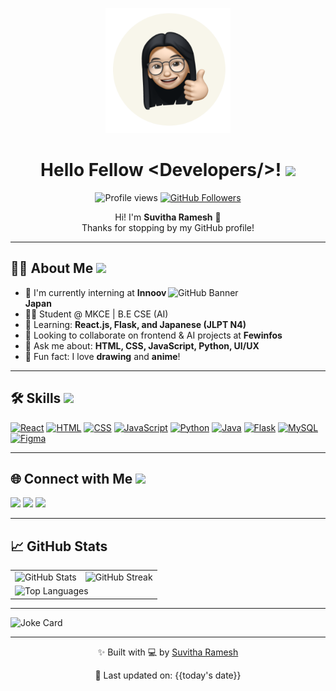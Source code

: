 <p align="center">
  <img width="200" src="https://github.com/Kathryn-Jie/Kathryn-Jie/blob/main/kathryn.png">
</p>

<h1 align="center"> Hello Fellow &lt;Developers/&gt;! <img src="https://raw.githubusercontent.com/MartinHeinz/MartinHeinz/master/wave.gif" width="30px"> </h1>

<p align="center">
  <img src="https://visitor-badge.glitch.me/badge?page_id=suvitha-ramesh.suvitha-ramesh" alt="Profile views"> 
  <a href="https://github.com/suvitha-ramesh"><img src="https://img.shields.io/github/followers/suvitha-ramesh?label=Follow&style=social" alt="GitHub Followers"></a>
</p>

<div align="center">Hi! I'm <strong>Suvitha Ramesh</strong> 🌸<br>Thanks for stopping by my GitHub profile!</div>

---

<h2>👩‍💻 About Me <img src="https://media0.giphy.com/media/KDDpcKigbfFpnejZs6/giphy.gif" width="80px"></h2>

<img align="right" width="50%" alt="GitHub Banner" src="https://raw.githubusercontent.com/onimur/.github/master/.resources/git-header.svg">

<ul>
  <li>🔭 I'm currently interning at <strong>Innoov Japan</strong></li>
  <li>👩‍🎓 Student @ MKCE | B.E CSE (AI)</li>
  <li>🌱 Learning: <strong>React.js, Flask, and Japanese (JLPT N4)</strong></li>
  <li>👯 Looking to collaborate on frontend & AI projects at <strong>Fewinfos</strong></li>
  <li>💬 Ask me about: <strong>HTML, CSS, JavaScript, Python, UI/UX</strong></li>
  <li>🎨 Fun fact: I love <strong>drawing</strong> and <strong>anime</strong>!</li>
</ul>

---

<h2>🛠 Skills <img src="https://media2.giphy.com/media/QssGEmpkyEOhBCb7e1/giphy.gif" width="32px"></h2>

<a href="#"><img width="32px" src="https://raw.githubusercontent.com/rahulbanerjee26/githubAboutMeGenerator/main/icons/reactjs.svg" alt="React"></a>
<a href="#"><img width="32px" src="https://raw.githubusercontent.com/rahulbanerjee26/githubAboutMeGenerator/main/icons/html.svg" alt="HTML"></a>
<a href="#"><img width="32px" src="https://raw.githubusercontent.com/rahulbanerjee26/githubAboutMeGenerator/main/icons/css.svg" alt="CSS"></a>
<a href="#"><img width="32px" src="https://raw.githubusercontent.com/rahulbanerjee26/githubAboutMeGenerator/main/icons/javascript.svg" alt="JavaScript"></a>
<a href="#"><img width="32px" src="https://raw.githubusercontent.com/rahulbanerjee26/githubAboutMeGenerator/main/icons/python.svg" alt="Python"></a>
<a href="#"><img width="32px" src="https://raw.githubusercontent.com/rahulbanerjee26/githubAboutMeGenerator/main/icons/java.svg" alt="Java"></a>
<a href="#"><img width="32px" src="https://raw.githubusercontent.com/rahulbanerjee26/githubAboutMeGenerator/main/icons/flask.svg" alt="Flask"></a>
<a href="#"><img width="32px" src="https://raw.githubusercontent.com/rahulbanerjee26/githubAboutMeGenerator/main/icons/mysql.svg" alt="MySQL"></a>
<a href="#"><img width="32px" src="https://raw.githubusercontent.com/rahulbanerjee26/githubAboutMeGenerator/main/icons/figma.svg" alt="Figma"></a>

---

<h2>🌐 Connect with Me <img src="https://raw.githubusercontent.com/ShahriarShafin/ShahriarShafin/main/Assets/handshake.gif" width="100px"> </h2>

<p>
  <a href="https://www.linkedin.com/in/suvitha-ramesh"><img width="32px" src="https://raw.githubusercontent.com/rahulbanerjee26/githubAboutMeGenerator/main/icons/linked-in-alt.svg"></a>
  <a href="https://github.com/suvitha-ramesh"><img width="32px" src="https://raw.githubusercontent.com/rahulbanerjee26/githubAboutMeGenerator/main/icons/github.svg"></a>
  <a href="https://www.fewinfos.com"><img width="32px" src="https://raw.githubusercontent.com/rahulbanerjee26/githubAboutMeGenerator/main/icons/portfolio.png"></a>
</p>

---

<h2>📈 GitHub Stats</h2>

<table>
  <tr>
    <td><img src="https://github-readme-stats.vercel.app/api?username=suvitha-ramesh&show_icons=true&theme=tokyonight" alt="GitHub Stats"></td>
    <td><img src="https://github-readme-streak-stats.herokuapp.com/?user=suvitha-ramesh&theme=tokyonight" alt="GitHub Streak"></td>
  </tr>
  <tr>
    <td colspan="2"><img src="https://github-readme-stats.vercel.app/api/top-langs/?username=suvitha-ramesh&layout=compact&theme=tokyonight" alt="Top Languages"></td>
  </tr>
</table>

---

<p><img src="https://readme-jokes.vercel.app/api?theme=tokyonight" alt="Joke Card"></p>

---

<p align="center">✨ Built with 💻 by <a href="https://github.com/suvitha-ramesh">Suvitha Ramesh</a></p>
<p align="center">📝 Last updated on: {{today's date}}</p>
